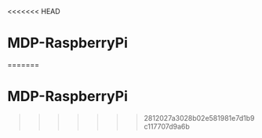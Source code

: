 <<<<<<< HEAD
# MDP-RaspberryPi

=======
# MDP-RaspberryPi

>>>>>>> 2812027a3028b02e581981e7d1b9c117707d9a6b
